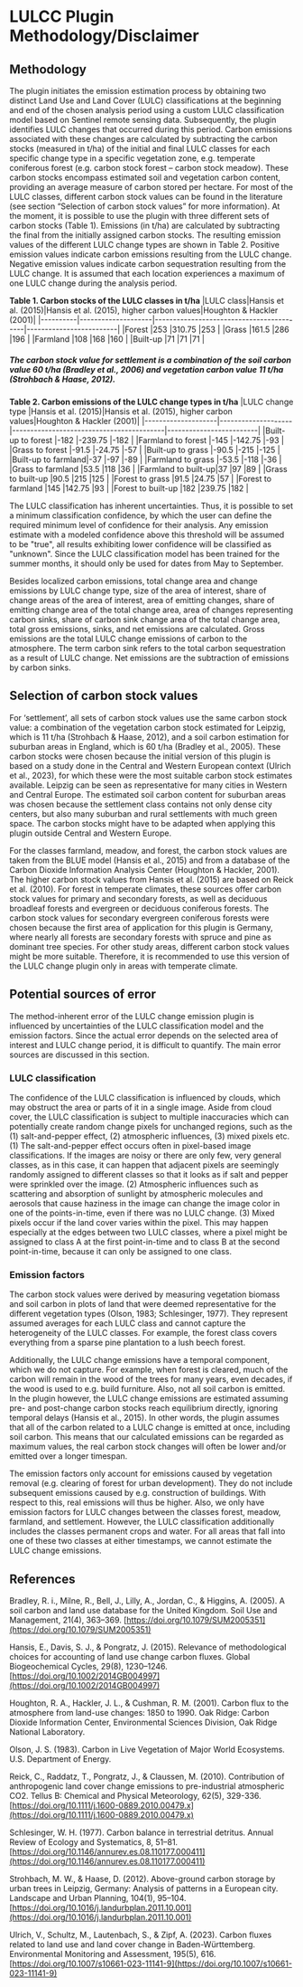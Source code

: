 # LULCC Plugin Methodology/Disclaimer

## Methodology

The plugin initiates the emission estimation process by obtaining two distinct Land Use and Land Cover (LULC) classifications at the beginning and end of the chosen analysis period using a custom LULC classification model based on Sentinel remote sensing data.
Subsequently, the plugin identifies LULC changes that occurred during this period.
Carbon emissions associated with these changes are calculated by subtracting the carbon stocks (measured in t/ha) of the initial and final LULC classes for each specific change type in a specific vegetation zone, e.g. temperate coniferous forest (e.g. carbon stock forest – carbon stock meadow).
These carbon stocks encompass estimated soil and vegetation carbon content, providing an average measure of carbon stored per hectare.
For most of the LULC classes, different carbon stock values can be found in the literature (see section “Selection of carbon stock values” for more information).
At the moment, it is possible to use the plugin with three different sets of carbon stocks (Table 1).
Emissions (in t/ha) are calculated by subtracting the final from the initially assigned carbon stocks.
The resulting emission values of the different LULC change types are shown in Table 2.
Positive emission values indicate carbon emissions resulting from the LULC change.
Negative emission values indicate carbon sequestration resulting from the LULC change.
It is assumed that each location experiences a maximum of one LULC change during the analysis period.

**Table 1. Carbon stocks of the LULC classes in t/ha**
|LULC class|Hansis et al. (2015)|Hansis et al. (2015), higher carbon values|Houghton & Hackler (2001)|
|----------|--------------------|------------------------------------------|-------------------------|
|Forest    |253                 |310.75                                    |253                      |
|Grass     |161.5               |286                                       |196                      |
|Farmland  |108                 |168                                       |160                      |
|Built-up  |71                  |71                                        |71                       |

##### The carbon stock value for settlement is a combination of the soil carbon value 60 t/ha (Bradley et al., 2006) and vegetation carbon value 11 t/ha (Strohbach & Haase, 2012).

**Table 2. Carbon emissions of the LULC change types in t/ha**
|LULC change type    |Hansis et al. (2015)|Hansis et al. (2015), higher carbon values|Houghton & Hackler (2001)|
|--------------------|--------------------|------------------------------------------|-------------------------|
|Built-up to forest  |-182                |-239.75                                   |-182                     |
|Farmland to forest  |-145                |-142.75                                   |-93                      |
|Grass to forest     |-91.5               |-24.75                                    |-57                      |
|Built-up to grass   |-90.5               |-215                                      |-125                     |
|Built-up to farmland|-37                 |-97                                       |-89                      |
|Farmland to grass   |-53.5               |-118                                      |-36                      |
|Grass to farmland   |53.5                |118                                       |36                       |
|Farmland to built-up|37                  |97                                        |89                       |
|Grass to built-up   |90.5                |215                                       |125                      |
|Forest to grass     |91.5                |24.75                                     |57                       |
|Forest to farmland  |145                 |142.75                                    |93                       |
|Forest to built-up  |182                 |239.75                                    |182                      |

The LULC classification has inherent uncertainties.
Thus, it is possible to set a minimum classification confidence, by which the user can define the required minimum level of confidence for their analysis.
Any emission estimate with a modeled confidence above this threshold will be assumed to be "true", all results exhibiting lower confidence will be classified as "unknown".
Since the LULC classification model has been trained for the summer months, it should only be used for dates from May to September.

Besides localized carbon emissions, total change area and change emissions by LULC change type, size of the area of interest, share of change areas of the area of interest, area of emitting changes, share of emitting change area of the total change area, area of changes representing carbon sinks, share of carbon sink change area of the total change area, total gross emissions, sinks, and net emissions are calculated.
Gross emissions are the total LULC change emissions of carbon to the atmosphere.
The term carbon sink refers to the total carbon sequestration as a result of LULC change.
Net emissions are the subtraction of emissions by carbon sinks.

## Selection of carbon stock values

For ‘settlement’, all sets of carbon stock values use the same carbon stock value: a combination of the vegetation carbon stock estimated for Leipzig, which is 11 t/ha (Strohbach & Haase, 2012), and a soil carbon estimation for suburban areas in England, which is 60 t/ha (Bradley et al., 2005).
These carbon stocks were chosen because the initial version of this plugin is based on a study done in the Central and Western European context (Ulrich et al., 2023), for which these were the most suitable carbon stock estimates available.
Leipzig can be seen as representative for many cities in Western and Central Europe.
The estimated soil carbon content for suburban areas was chosen because the settlement class contains not only dense city centers, but also many suburban and rural settlements with much green space.
The carbon stocks might have to be adapted when applying this plugin outside Central and Western Europe.

For the classes farmland, meadow, and forest, the carbon stock values are taken from the BLUE model (Hansis et al., 2015) and from a database of the Carbon Dioxide Information Analysis Center (Houghton & Hackler, 2001).
The higher carbon stock values from Hansis et al. (2015) are based on Reick et al. (2010).
For forest in temperate climates, these sources offer carbon stock values for primary and secondary forests, as well as deciduous broadleaf forests and evergreen or deciduous coniferous forests.
The carbon stock values for secondary evergreen coniferous forests were chosen because the first area of application for this plugin is Germany, where nearly all forests are secondary forests with spruce and pine as dominant tree species.
For other study areas, different carbon stock values might be more suitable.
Therefore, it is recommended to use this version of the LULC change plugin only in areas with temperate climate.

## Potential sources of error

The method-inherent error of the LULC change emission plugin is influenced by uncertainties of the LULC classification model and the emission factors.
Since the actual error depends on the selected area of interest and LULC change period, it is difficult to quantify.
The main error sources are discussed in this section.

### LULC classification

The confidence of the LULC classification is influenced by clouds, which may obstruct the area or parts of it in a single image.
Aside from cloud cover, the LULC classification is subject to multiple inaccuracies which can potentially create random change pixels for unchanged regions, such as the (1) salt-and-pepper effect, (2) atmospheric influences, (3) mixed pixels etc.
(1) The salt-and-pepper effect occurs often in pixel-based image classifications.
If the images are noisy or there are only few, very general classes, as in this case, it can happen that adjacent pixels are seemingly randomly assigned to different classes so that it looks as if salt and pepper were sprinkled over the image.
(2) Atmospheric influences such as scattering and absorption of sunlight by atmospheric molecules and aerosols that cause haziness in the image can change the image color in one of the points-in-time, even if there was no LULC change.
(3) Mixed pixels occur if the land cover varies within the pixel.
This may happen especially at the edges between two LULC classes, where a pixel might be assigned to class A at the first point-in-time and to class B at the second point-in-time, because it can only be assigned to one class.

### Emission factors

The carbon stock values were derived by measuring vegetation biomass and soil carbon in plots of land that were deemed representative for the different vegetation types (Olson, 1983; Schlesinger, 1977).
They represent assumed averages for each LULC class and cannot capture the heterogeneity of the LULC classes.
For example, the forest class covers everything from a sparse pine plantation to a lush beech forest.

Additionally, the LULC change emissions have a temporal component, which we do not capture.
For example, when forest is cleared, much of the carbon will remain in the wood of the trees for many years, even decades, if the wood is used to e.g. build furniture.
Also, not all soil carbon is emitted.
In the plugin however, the LULC change emissions are estimated assuming pre- and post-change carbon stocks reach equilibrium directly, ignoring temporal delays (Hansis et al., 2015).
In other words, the plugin assumes that all of the carbon related to a LULC change is emitted at once, including soil carbon.
This means that our calculated emissions can be regarded as maximum values, the real carbon stock changes will often be lower and/or emitted over a longer timespan.

The emission factors only account for emissions caused by vegetation removal (e.g. clearing of forest for urban development).
They do not include subsequent emissions caused by e.g. construction of buildings.
With respect to this, real emissions will thus be higher.
Also, we only have emission factors for LULC changes between the classes forest, meadow, farmland, and settlement.
However, the LULC classification additionally includes the classes permanent crops and water.
For all areas that fall into one of these two classes at either timestamps, we cannot estimate the LULC change emissions.

## References

Bradley, R. i., Milne, R., Bell, J., Lilly, A., Jordan, C., & Higgins, A. (2005). A soil carbon and land use database for the United Kingdom. Soil Use and Management, 21(4), 363–369. [https://doi.org/10.1079/SUM2005351](https://doi.org/10.1079/SUM2005351)

Hansis, E., Davis, S. J., & Pongratz, J. (2015). Relevance of methodological choices for accounting of land use change carbon fluxes. Global Biogeochemical Cycles, 29(8), 1230–1246. [https://doi.org/10.1002/2014GB004997](https://doi.org/10.1002/2014GB004997)

Houghton, R. A., Hackler, J. L., & Cushman, R. M. (2001). Carbon flux to the atmosphere from land-use changes: 1850 to 1990. Oak Ridge: Carbon Dioxide Information Center, Environmental Sciences Division, Oak Ridge National Laboratory.

Olson, J. S. (1983). Carbon in Live Vegetation of Major World Ecosystems. U.S. Department of Energy.

Reick, C., Raddatz, T., Pongratz, J., & Claussen, M. (2010). Contribution of anthropogenic land cover change emissions to pre-industrial atmospheric CO2. Tellus B: Chemical and Physical Meteorology, 62(5), 329-336. [https://doi.org/10.1111/j.1600-0889.2010.00479.x](https://doi.org/10.1111/j.1600-0889.2010.00479.x)

Schlesinger, W. H. (1977). Carbon balance in terrestrial detritus. Annual Review of Ecology and Systematics, 8, 51–81. [https://doi.org/10.1146/annurev.es.08.110177.000411](https://doi.org/10.1146/annurev.es.08.110177.000411)

Strohbach, M. W., & Haase, D. (2012). Above-ground carbon storage by urban trees in Leipzig, Germany: Analysis of patterns in a European city. Landscape and Urban Planning, 104(1), 95–104. [https://doi.org/10.1016/j.landurbplan.2011.10.001](https://doi.org/10.1016/j.landurbplan.2011.10.001)

Ulrich, V., Schultz, M., Lautenbach, S., & Zipf, A. (2023). Carbon fluxes related to land use and land cover change in Baden-Württemberg. Environmental Monitoring and Assessment, 195(5), 616. [https://doi.org/10.1007/s10661-023-11141-9](https://doi.org/10.1007/s10661-023-11141-9)
